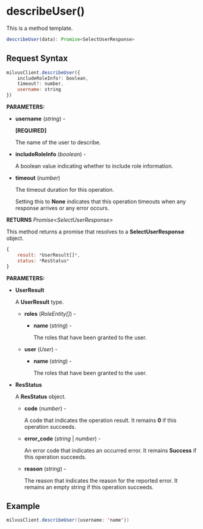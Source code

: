 # describeUser()

This is a method template.

```javascript
describeUser(data): Promise<SelectUserResponse>
```

## Request Syntax

```javascript
milvusClient.describeUser({
    includeRoleInfo?: boolean,
    timeout?: number,
    username: string
})
```

**PARAMETERS:**

- **username** (*string*) -

    **[REQUIRED]**

    The name of the user to describe.

- **includeRoleInfo** (*boolean*) -

    A boolean value indicating whether to include role information.

- **timeout** (*number*)  

    The timeout duration for this operation. 

    Setting this to **None** indicates that this operation timeouts when any response arrives or any error occurs.

**RETURNS** *Promise\<SelectUserResponse>*

This method returns a promise that resolves to a **SelectUserResponse** object.

```javascript
{
    result: *UserResult[]*,
    status: *ResStatus*
}
```

**PARAMETERS:**

- **UserResult**

    A **UserResult** type.

    - **roles** (*RoleEntity[]*) -

        - **name** (*string*) - 

            The roles that have been granted to the user.

    - **user** (*User*) -

        - **name** (*string*) - 

            The roles that have been granted to the user.

- **ResStatus**

    A **ResStatus** object.

    - **code** (*number*) -

        A code that indicates the operation result. It remains **0** if this operation succeeds.

    - **error_code** (*string* | *number*) -

        An error code that indicates an occurred error. It remains **Success** if this operation succeeds. 

    - **reason** (*string*) - 

        The reason that indicates the reason for the reported error. It remains an empty string if this operation succeeds.

## Example

```java
milvusClient.describeUser({username: 'name'})
```

